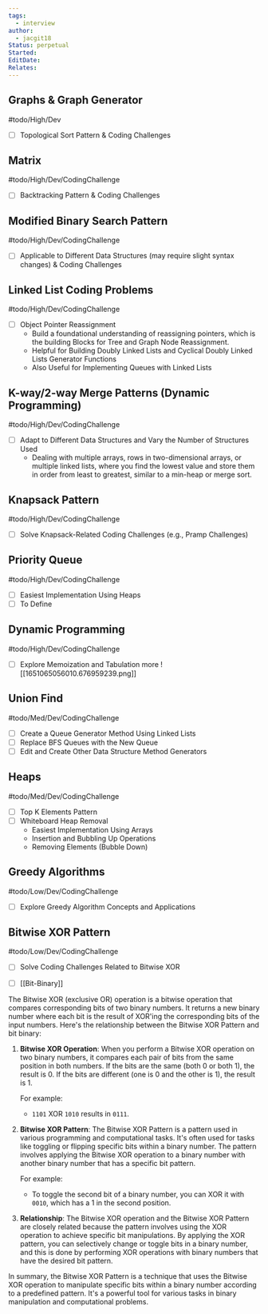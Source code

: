 ```yaml
---
tags:
  - interview
author:
  - jacgit18
Status: perpetual
Started: 
EditDate: 
Relates:
---
```

## Graphs & Graph Generator
#todo/High/Dev 
- [ ] Topological Sort Pattern & Coding Challenges

## Matrix
#todo/High/Dev/CodingChallenge 
- [ ] Backtracking Pattern & Coding Challenges

## Modified Binary Search Pattern
#todo/High/Dev/CodingChallenge 
- [ ] Applicable to Different Data Structures (may require slight syntax changes) & Coding Challenges

## Linked List Coding Problems
#todo/High/Dev/CodingChallenge 
- [ ] Object Pointer Reassignment
	- Build a foundational understanding of reassigning pointers, which is the building Blocks for Tree and Graph Node Reassignment.  
	- Helpful for Building Doubly Linked Lists and Cyclical Doubly Linked Lists Generator Functions
	- Also Useful for Implementing Queues with Linked Lists

## K-way/2-way Merge Patterns (Dynamic Programming)
#todo/High/Dev/CodingChallenge 
- [ ] Adapt to Different Data Structures and Vary the Number of Structures Used
	-  Dealing with multiple arrays, rows in two-dimensional arrays, or multiple linked lists, where you find the lowest value and store them in order from least to greatest, similar to a min-heap or merge sort.

## Knapsack Pattern
#todo/High/Dev/CodingChallenge 
- [ ] Solve Knapsack-Related Coding Challenges (e.g., Pramp Challenges)

## Priority Queue
#todo/High/Dev/CodingChallenge 
- [ ] Easiest Implementation Using Heaps
- [ ] To Define

## Dynamic Programming
#todo/High/Dev/CodingChallenge 
- [ ] Explore Memoization and Tabulation more
![[1651065056010.676959239.png]]


## Union Find
#todo/Med/Dev/CodingChallenge 
- [ ] Create a Queue Generator Method Using Linked Lists
- [ ] Replace BFS Queues with the New Queue
- [ ] Edit and Create Other Data Structure Method Generators

## Heaps
#todo/Med/Dev/CodingChallenge 
- [ ] Top K Elements Pattern
- [ ] Whiteboard Heap Removal
	- Easiest Implementation Using Arrays
	- Insertion and Bubbling Up Operations
	- Removing Elements (Bubble Down)

## Greedy Algorithms
#todo/Low/Dev/CodingChallenge 
- [ ] Explore Greedy Algorithm Concepts and Applications

## Bitwise XOR Pattern
#todo/Low/Dev/CodingChallenge 
- [ ] Solve Coding Challenges Related to Bitwise XOR
- [ ] [[Bit-Binary]]



The Bitwise XOR (exclusive OR) operation is a bitwise operation that compares corresponding bits of two binary numbers. It returns a new binary number where each bit is the result of XOR'ing the corresponding bits of the input numbers. Here's the relationship between the Bitwise XOR Pattern and bit binary:

1. **Bitwise XOR Operation**: When you perform a Bitwise XOR operation on two binary numbers, it compares each pair of bits from the same position in both numbers. If the bits are the same (both 0 or both 1), the result is 0. If the bits are different (one is 0 and the other is 1), the result is 1. 

   For example:
   - `1101` XOR `1010` results in `0111`.

2. **Bitwise XOR Pattern**: The Bitwise XOR Pattern is a pattern used in various programming and computational tasks. It's often used for tasks like toggling or flipping specific bits within a binary number. The pattern involves applying the Bitwise XOR operation to a binary number with another binary number that has a specific bit pattern.

   For example:
   - To toggle the second bit of a binary number, you can XOR it with `0010`, which has a 1 in the second position.

3. **Relationship**: The Bitwise XOR operation and the Bitwise XOR Pattern are closely related because the pattern involves using the XOR operation to achieve specific bit manipulations. By applying the XOR pattern, you can selectively change or toggle bits in a binary number, and this is done by performing XOR operations with binary numbers that have the desired bit pattern.

In summary, the Bitwise XOR Pattern is a technique that uses the Bitwise XOR operation to manipulate specific bits within a binary number according to a predefined pattern. It's a powerful tool for various tasks in binary manipulation and computational problems.